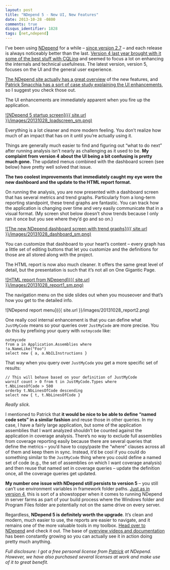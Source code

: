 ```yaml
---
layout: post
title: "NDepend 5 - New UI, New Features"
date: 2013-10-28 -0800
comments: true
disqus_identifier: 1828
tags: [net,ndepend]
---
```

I’ve been using [NDepend](http://www.ndepend.com) for a while – [since
version 2.7](/archive/2008/03/28/ndepend-analyze-your-code.aspx) – and
each release is always noticeably better than the last. [Version 4 last
year brought with it some of the best stuff with
CQLinq](/archive/2012/08/10/ndepend-4-cqlinq-ndepend-api-and-beyond.aspx)
and seemed to focus a lot on enhancing the internals and technical
usefulness. The latest version, version 5, focuses on the UI and the
general user experience.

[The NDepend site actually has a great
overview](http://www.ndepend.com/NDependV5.aspx) of the new features,
and [Patrick Smacchia has a sort of case study explaining the UI
enhancements](http://codebetter.com/patricksmacchia/2013/09/18/rich-ui-enhancement-a-case-study/),
so I suggest you check those out.

The UI enhancements are immediately apparent when you fire up the
application.

[![NDepend 5 startup
screen]({{ site.url }}/images/20131028_loadscreen_sm.png)](http://sdrv.ms/1aC6H0V)

Everything is a lot cleaner and more modern feeling. You don’t realize
how much of an impact that has on it until you’re actually using it.

Things are generally much easier to find and figuring out “what to do
next” after running analysis isn’t nearly as challenging as it used to
be. **My complaint from version 4 about the UI being a bit confusing is
pretty much gone.** The updated menus combined with the dashboard screen
(see below) have pretty well solved that issue.

**The two coolest improvements that immediately caught my eye were the
new dashboard and the update to the HTML report format.**

On running the analysis, you are now presented with a dashboard screen
that has several metrics and trend graphs. Particularly from a long-term
reporting standpoint, these trend graphs are fantastic. You can track
how the application is changing over time and very easily communicate
that in a visual format. (My screen shot below doesn’t show trends
because I only ran it once but you see where they’d go and so on.)

[![The new NDepend dashboard screen with trend
graphs]({{ site.url }}/images/20131028_dashboard_sm.png)](http://sdrv.ms/1dERNdd)

You can customize that dashboard to your heart’s content – every graph
has a little set of editing buttons that let you customize and the
definitions for those are all stored along with the project.

The HTML report is now also much cleaner. It offers the same great level
of detail, but the presentation is such that it’s not all on One
Gigantic Page.

[![HTML report from
NDepend]({{ site.url }}/images/20131028_report1_sm.png)](http://sdrv.ms/18vKxIG)

The navigation menu on the side slides out when you mouseover and that’s
how you get to the detailed info.

![NDepend report
menu]({{ site.url }}/images/20131028_report2.png)

One really cool internal enhancement is that you can define what
`JustMyCode` means so your queries over `JustMyCode` are more precise.
You do this by prefixing your query with `notmycode` like:

    notmycode
    from a in Application.Assemblies where
    !a.NameLike("Foo")
    select new { a, a.NbILInstructions }

That way when you query over `JustMyCode` you get a more specific set of
results:

    // This will behave based on your definition of JustMyCode
    warnif count > 0 from t in JustMyCode.Types where
    t.NbLinesOfCode > 500
    orderby t.NbLinesOfCode descending
    select new { t, t.NbLinesOfCode }

*Really slick.*

I mentioned to Patrick that **it would be nice to be able to define
“named code sets” in a similar fashion** and reuse those in other
queries. In my case, I have a fairly large application, but some of the
application assemblies that I want analyzed shouldn’t be counted against
the application in coverage analysis. There’s no way to exclude full
assemblies from coverage reporting easily because there are several
queries that define the metrics – you’d have to copy/paste the “where”
clauses across all of them and keep them in sync. Instead, it’d be cool
if you could do something similar to the `JustMyCode` thing where you
could define a named set of code (e.g., the set of assemblies on which I
want coverage analysis) and then reuse that named set in coverage
queries – update the definition once, all the coverage queries get
updated.

**My number one issue with NDepend still persists to version 5** – you
still can’t use environment variables in framework folder paths. [Just
as in version
4](/archive/2012/08/10/ndepend-4-cqlinq-ndepend-api-and-beyond.aspx),
this is sort of a showstopper when it comes to running NDepend in server
farms as part of your build process where the Windows folder and Program
Files folder are potentially not on the same drive on every server.

Regardless, **NDepend 5 is definitely worth the upgrade**. It’s clean
and modern, much easier to use, the reports are easier to navigate, and
it remains one of the more valuable tools in my toolbox. [Head over to
NDepend](http://www.ndepend.com) and check it out. The base of [overview
videos and documentation](http://www.ndepend.com/GettingStarted.aspx)
has been constantly growing so you can actually see it in action doing
pretty much anything.

*Full disclosure: I got a free personal license
from [Patrick](http://codebetter.com/patricksmacchia/) at NDepend.
However, we have also purchased several licenses at work and make use of
it to great benefit.*


